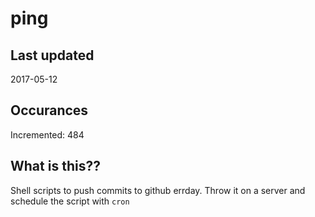 # ping

## Last updated
2017-05-12

## Occurances
Incremented: 484

## What is this??
Shell scripts to push commits to github errday. Throw it on a server and schedule the script with `cron`


